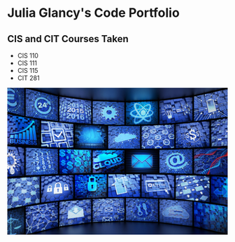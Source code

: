# Julia Glancy's Code Portfolio

## CIS and CIT Courses Taken

-   CIS 110
-   CIS 111
-   CIS 115
-   CIT 281

![GitHub Logo](/images/tech.jpg)
